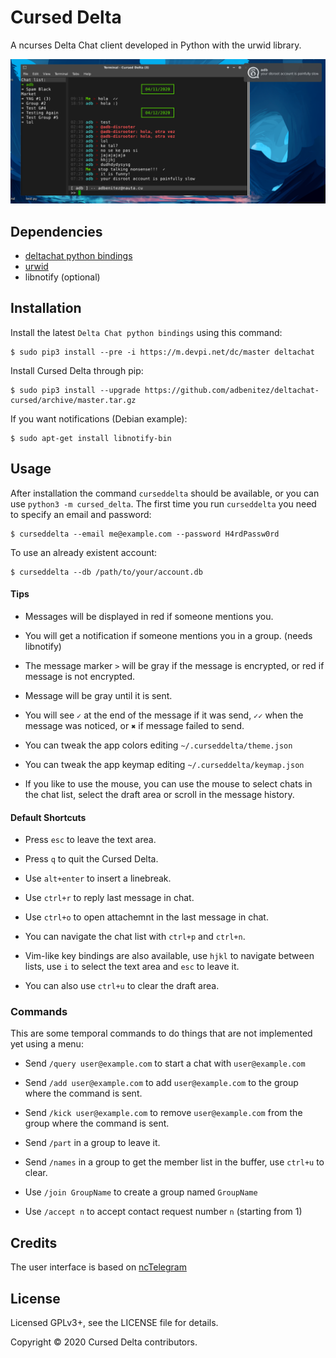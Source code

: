 # Cursed Delta

A ncurses Delta Chat client developed in Python with the urwid library.

<p align="center">
  <img src="screenshots/e1.png" alt="screenshot of Cursed Delta"/>
</p>


## Dependencies

* [deltachat python bindings](https://github.com/deltachat/deltachat-core-rust/tree/master/python)
* [urwid](http://urwid.org)
* libnotify (optional)


## Installation

Install the latest `Delta Chat python bindings` using this command:

```
$ sudo pip3 install --pre -i https://m.devpi.net/dc/master deltachat
```

Install Cursed Delta through pip:

```
$ sudo pip3 install --upgrade https://github.com/adbenitez/deltachat-cursed/archive/master.tar.gz
```

If you want notifications (Debian example):

```
$ sudo apt-get install libnotify-bin
```


## Usage

After installation the command `curseddelta` should be available, or you can use `python3 -m cursed_delta`.
The first time you run `curseddelta` you need to specify an email and password:

```
$ curseddelta --email me@example.com --password H4rdPassw0rd
```

To use an already existent account:

```
$ curseddelta --db /path/to/your/account.db
```


#### Tips

- Messages will be displayed in red if someone mentions you.

- You will get a notification if someone mentions you in a group. (needs libnotify)

- The message marker `>` will be gray if the message is encrypted, or red if message is not encrypted.

- Message will be gray until it is sent.

- You will see `✓` at the end of the message if it was send, `✓✓` when the message was noticed, or `✖` if message failed to send.

- You can tweak the app colors editing `~/.curseddelta/theme.json`

- You can tweak the app keymap editing `~/.curseddelta/keymap.json`

- If you like to use the mouse, you can use the mouse to select chats in the chat list, select the draft area or scroll in the message history.


#### Default Shortcuts

- Press `esc` to leave the text area.

- Press `q` to quit the Cursed Delta.

- Use `alt+enter` to insert a linebreak.

- Use `ctrl+r` to reply last message in chat.

- Use `ctrl+o` to open attachemnt in the last message in chat.

- You can navigate the chat list with `ctrl+p` and `ctrl+n`.

- Vim-like key bindings are also available, use `hjkl` to navigate
  between lists, use `i` to select the text area and `esc` to leave it.

- You can also use `ctrl+u` to clear the draft area.


### Commands

This are some temporal commands to do things that are not implemented yet using a menu:

- Send `/query user@example.com` to start a chat with `user@example.com`

- Send `/add user@example.com` to add `user@example.com` to the group where the command is sent.

- Send `/kick user@example.com` to remove `user@example.com` from the group where the command is sent.

- Send `/part` in a group to leave it.

- Send `/names` in a group to get the member list in the buffer, use `ctrl+u` to clear.

- Use `/join GroupName` to create a group named `GroupName`

- Use `/accept n` to accept contact request number `n` (starting from 1)


## Credits

The user interface is based on [ncTelegram](https://github.com/Nanoseb/ncTelegram)


## License

Licensed GPLv3+, see the LICENSE file for details.

Copyright © 2020 Cursed Delta contributors.
